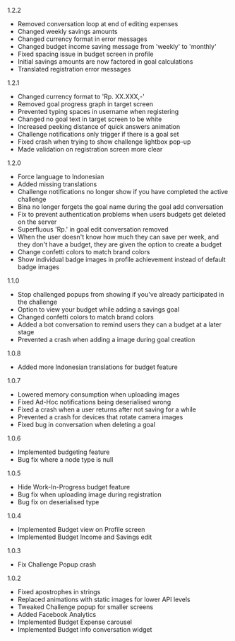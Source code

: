 
1.2.2

- Removed conversation loop at end of editing expenses
- Changed weekly savings amounts
- Changed currency format in error messages
- Changed budget income saving message from 'weekly' to 'monthly'
- Fixed spacing issue in budget screen in profile
- Initial savings amounts are now factored in goal calculations
- Translated registration error messages

1.2.1

- Changed currency format to 'Rp. XX.XXX,-'
- Removed goal progress graph in target screen
- Prevented typing spaces in username when registering
- Changed no goal text in target screen to be white
- Increased peeking distance of quick answers animation
- Challenge notifications only trigger if there is a goal set
- Fixed crash when trying to show challenge lightbox pop-up
- Made validation on registration screen more clear

1.2.0

- Force language to Indonesian
- Added missing translations
- Challenge notifications no longer show if you have completed the active challenge
- Bina no longer forgets the goal name during the goal add conversation
- Fix to prevent authentication problems when users budgets get deleted on the server
- Superfluous 'Rp.' in goal edit conversation removed
- When the user doesn't know how much they can save per week, and they don't have a budget, they are given the option to create a budget
- Change confetti colors to match brand colors
- Show individual badge images in profile achievement instead of default badge images

1.1.0

- Stop challenged popups from showing if you've already participated in the challenge
- Option to view your budget while adding a savings  goal
- Changed confetti colors to match brand colors
- Added a bot conversation to remind users they can a budget at a later stage
- Prevented a crash when adding a image during goal creation

1.0.8

- Added more Indonesian translations for budget feature

1.0.7

- Lowered memory consumption when uploading images
- Fixed Ad-Hoc notifications being deserialised wrong
- Fixed a crash when a user returns after not saving for a while
- Prevented a crash for devices that rotate camera images
- Fixed bug in conversation when deleting a goal

1.0.6

- Implemented budgeting feature
- Bug fix where a node type is null

1.0.5

- Hide Work-In-Progress budget feature
- Bug fix when uploading image during registration
- Bug fix on deserialised type

1.0.4

- Implemented Budget view on Profile screen
- Implemented Budget Income and Savings edit

1.0.3

- Fix Challenge Popup crash

1.0.2

- Fixed apostrophes in strings
- Replaced animations with static images for lower API levels
- Tweaked Challenge popup for smaller screens
- Added Facebook Analytics
- Implemented Budget Expense carousel
- Implemented Budget info conversation widget
